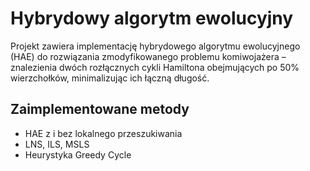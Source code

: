 # Hybrydowy algorytm ewolucyjny

Projekt zawiera implementację hybrydowego algorytmu ewolucyjnego (HAE) do rozwiązania zmodyfikowanego problemu komiwojażera – znalezienia dwóch rozłącznych cykli Hamiltona obejmujących po 50% wierzchołków, minimalizując ich łączną długość.

## Zaimplementowane metody
- HAE z i bez lokalnego przeszukiwania
- LNS, ILS, MSLS
- Heurystyka Greedy Cycle
